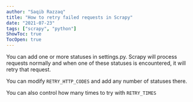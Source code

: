 ```yaml
---
author: "Saqib Razzaq"
title: "How to retry failed requests in Scrapy"
date: "2021-07-23"
tags: ["scrapy", "python"]
ShowToc: true
TocOpen: true
---
```


You can add one or more statuses in settings.py. Scrapy will process requests normally and when one of these statuses is encountered, it will retry that request.

You can modify `RETRY_HTTP_CODES` and add any number of statuses there.

You can also control how many times to try with `RETRY_TIMES`